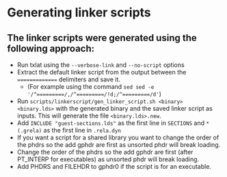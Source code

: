 # Generating linker scripts

## The linker scripts were generated using the following approach:

- Run txlat using the `--verbose-link` and `--no-script` options
- Extract the default linker script from the output between the `=============` delimiters and save it.
    - (For example using the command `sed sed -e '/^=========/,/^=========/!d;/^=========/d'`)
- Run `scripts/linkerscript/gen_linker_script.sh <binary> <binary.lds>` with the generated binary and the saved linker script as inputs. 
  This will generate the file `<binary.lds>.new`.
- Add `INCLUDE "guest-sections.lds"` as the first line in `SECTIONS` and `*(.grela)` as the first line in `.rela.dyn`
- If you want a script for a shared library you want to change the order of the phdrs so the add gphdr are first as 
  unsorted phdr will break loading.
- Change the order of the phdrs so the add gphdr are first (after PT_INTERP for executables) as unsorted phdr will break
  loading.
- Add PHDRS and FILEHDR to gphdr0 if the script is for an executable.